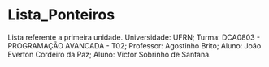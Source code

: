 # Lista_Ponteiros
Lista referente a primeira unidade. 
Universidade: UFRN; Turma: DCA0803 - PROGRAMAÇÃO AVANCADA - T02;
Professor: Agostinho Brito;
Aluno: João Everton Cordeiro da Paz;
Aluno: Victor Sobrinho de Santana.

